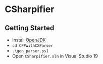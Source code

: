 # CSharpifier

## Getting Started

- Install [OpenJDK](https://adoptopenjdk.net/)
- `cd CPPwithCXParser`
- `.\gen_parser.ps1`
- Open `CSharpifier.sln` in Visual Studio 19



